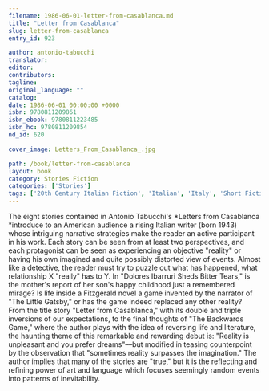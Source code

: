 ```yaml
---
filename: 1986-06-01-letter-from-casablanca.md
title: "Letter from Casablanca"
slug: letter-from-casablanca
entry_id: 923

author: antonio-tabucchi
translator: 
editor: 
contributors: 
tagline: 
original_language: ""
catalog: 
date: 1986-06-01 00:00:00 +0000 
isbn: 9780811209861
isbn_ebook: 9780811223485
isbn_hc: 9780811209854
nd_id: 620

cover_image: Letters_From_Casablanca_.jpg

path: /book/letter-from-casablanca
layout: book
category: Stories Fiction
categories: ['Stories']
tags: ['20th Century Italian Fiction', 'Italian', 'Italy', 'Short Fiction', 'Translation']
---
```

The eight stories contained in Antonio Tabucchi's *Letters from Casablanca *introduce to an American audience a rising Italian writer (born 1943) whose intriguing narrative strategies make the reader an active participant in his work. Each story can be seen from at least two perspectives, and each protagonist can be seen as experiencing an objective "reality" or having his own imagined and quite possibly distorted view of events. Almost like a detective, the reader must try to puzzle out what has happened, what relationship X "really" has to Y. In "Dolores Ibarruri Sheds Bitter Tears," is the mother's report of her son's happy childhood just a remembered mirage? Is life inside a Fitzgerald novel a game invented by the narrator of "The Little Gatsby," or has the game indeed replaced any other reality? From the title story "Letter from Casablanca," with its double and triple inversions of our expectations, to the final thoughts of "The Backwards Game," where the author plays with the idea of reversing life and literature, the haunting theme of this remarkable and rewarding debut is: "Reality is unpleasant and you prefer dreams"––but modified in teasing counterpoint by the observation that "sometimes reality surpasses the imagination." The author implies that many of the stories are "true," but it is the reflecting and refining power of art and language which focuses seemingly random events into patterns of inevitability.





